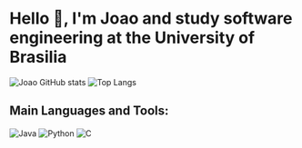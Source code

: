 # Hello 👋, I'm Joao and study software engineering at the University of Brasilia

![Joao GitHub stats](https://github-readme-stats.vercel.app/api?username=jpcfarias&show_icons=true&theme=tokyonight&card_width=300)
![Top Langs](https://github-readme-stats.vercel.app/api/top-langs/?username=jpcfarias&layout=compact&theme=tokyonight&hide=jupyter%20notebook)

## Main Languages and Tools:
<div style="display: inline_block">
  <img align="center" alt="Java" src="https://img.shields.io/badge/Java-ED8B00?style=for-the-badge&logo=openjdk&logoColor=white" />
  <img align="center" alt="Python" src="https://img.shields.io/badge/Python-3776AB?style=for-the-badge&logo=python&logoColor=white" />
  <img align="center" alt="C" src="https://img.shields.io/badge/C-00599C?style=for-the-badge&logo=c&logoColor=white" />
</div>
